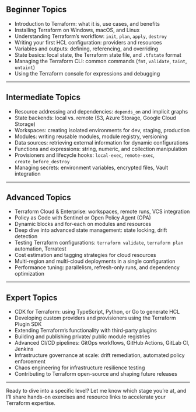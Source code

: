 ## Beginner Topics

- Introduction to Terraform: what it is, use cases, and benefits  
- Installing Terraform on Windows, macOS, and Linux  
- Understanding Terraform’s workflow: `init`, `plan`, `apply`, `destroy`  
- Writing your first HCL configuration: providers and resources  
- Variables and outputs: defining, referencing, and overriding  
- State basics: local state, the Terraform state file, and `.tfstate` format  
- Managing the Terraform CLI: common commands (`fmt`, `validate`, `taint`, `untaint`)  
- Using the Terraform console for expressions and debugging  

---

## Intermediate Topics

- Resource addressing and dependencies: `depends_on` and implicit graphs  
- State backends: local vs. remote (S3, Azure Storage, Google Cloud Storage)  
- Workspaces: creating isolated environments for dev, staging, production  
- Modules: writing reusable modules, module registry, versioning  
- Data sources: retrieving external information for dynamic configurations  
- Functions and expressions: string, numeric, and collection manipulation  
- Provisioners and lifecycle hooks: `local-exec`, `remote-exec`, `create_before_destroy`  
- Managing secrets: environment variables, encrypted files, Vault integration  

---

## Advanced Topics

- Terraform Cloud & Enterprise: workspaces, remote runs, VCS integration  
- Policy as Code with Sentinel or Open Policy Agent (OPA)  
- Dynamic blocks and for-each on modules and resources  
- Deep dive into advanced state management: state locking, drift detection  
- Testing Terraform configurations: `terraform validate`, `terraform plan` automation, Terratest  
- Cost estimation and tagging strategies for cloud resources  
- Multi-region and multi-cloud deployments in a single configuration  
- Performance tuning: parallelism, refresh-only runs, and dependency optimization  

---

## Expert Topics

- CDK for Terraform: using TypeScript, Python, or Go to generate HCL  
- Developing custom providers and provisioners using the Terraform Plugin SDK  
- Extending Terraform’s functionality with third-party plugins  
- Building and publishing private/ public module registries  
- Advanced CI/CD pipelines: GitOps workflows, GitHub Actions, GitLab CI, Jenkins  
- Infrastructure governance at scale: drift remediation, automated policy enforcement  
- Chaos engineering for infrastructure resilience testing  
- Contributing to Terraform open-source and shaping future releases  

---

Ready to dive into a specific level? Let me know which stage you’re at, and I’ll share hands-on exercises and resource links to accelerate your Terraform expertise.
